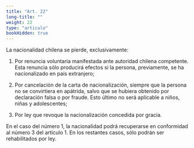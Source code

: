 ```yaml
---
title: "Art. 22"
long-title: ""
weight: 22
type: "articulo"
bookHidden: true
---
```

La nacionalidad chilena se pierde, exclusivamente: 
 
1. Por renuncia voluntaria manifestada ante autoridad chilena competente. Esta renuncia sólo producirá efectos si la persona, previamente, se ha nacionalizado en país extranjero; 
 
2. Por cancelación de la carta de nacionalización, siempre que la persona no se convirtiera en apátrida, salvo que se hubiera obtenido por declaración falsa o por fraude. Esto último no será aplicable a niños, niñas y adolescentes; 
 
3. Por ley que revoque la nacionalización concedida por gracia. 
 
En el caso del número 1, la nacionalidad podrá recuperarse en conformidad al número 3 del artículo 1. En los restantes casos, sólo podrán ser rehabilitados por ley.